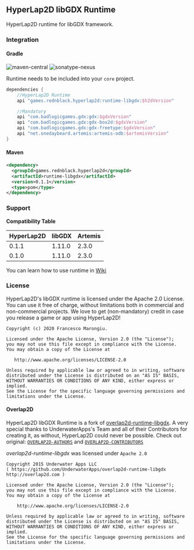 ## HyperLap2D libGDX Runtime

HyperLap2D runtime for libGDX framework.

### Integration

#### Gradle
![maven-central](https://img.shields.io/maven-central/v/games.rednblack.hyperlap2d/runtime-libgdx?color=blue&label=release)
![sonatype-nexus](https://img.shields.io/nexus/s/games.rednblack.hyperlap2d/runtime-libgdx?label=snapshot&server=https%3A%2F%2Foss.sonatype.org)

Runtime needs to be included into your `core` project.
```groovy
dependencies {
    //HyperLap2D Runtime
    api "games.rednblack.hyperlap2d:runtime-libgdx:$h2dVersion"

    //Mandatory
    api "com.badlogicgames.gdx:gdx:$gdxVersion"
    api "com.badlogicgames.gdx:gdx-box2d:$gdxVersion"
    api "com.badlogicgames.gdx:gdx-freetype:$gdxVersion"
    api "net.onedaybeard.artemis:artemis-odb:$artemisVersion"
}
```

#### Maven
```xml
<dependency>
  <groupId>games.rednblack.hyperlap2d</groupId>
  <artifactId>runtime-libgdx</artifactId>
  <version>0.1.1</version>
  <type>pom</type>
</dependency>
```

### Support

**Compatibility Table**

| HyperLap2D | libGDX          | Artemis |
|------------|-----------------|---------|
| 0.1.1      | 1.11.0          | 2.3.0   |
| 0.1.0      | 1.11.0          | 2.3.0   |

You can learn how to use runtime in [Wiki](https://hyperlap2d.rednblack.games/wiki)

### License
HyperLap2D's libGDX runtime is licensed under the Apache 2.0 License. You can use it free of charge, without limitations both in commercial and non-commercial projects. We love to get (non-mandatory) credit in case you release a game or app using HyperLap2D!

```
Copyright (c) 2020 Francesco Marongiu.

Licensed under the Apache License, Version 2.0 (the "License");
you may not use this file except in compliance with the License.
You may obtain a copy of the License at

   http://www.apache.org/licenses/LICENSE-2.0

Unless required by applicable law or agreed to in writing, software
distributed under the License is distributed on an "AS IS" BASIS,
WITHOUT WARRANTIES OR CONDITIONS OF ANY KIND, either express or implied.
See the License for the specific language governing permissions and
limitations under the License.
```

#### Overlap2D

HyperLap2D libGDX Runtime is a fork of [overlap2d-runtime-libgdx](https://github.com/UnderwaterApps/overlap2d-runtime-libgdx). A very special thanks to UnderwaterApps's Team and all of their Contributors for creating it, as without, HyperLap2D could never be possible.
Check out original: [`OVERLAP2D-AUTHORS`](https://github.com/rednblackgames/HyperLap2D/blob/master/OVERLAP2D-AUTHORS) and [`OVERLAP2D-CONTRIBUTORS`](https://github.com/rednblackgames/HyperLap2D/blob/master/OVERLAP2D-CONTRIBUTORS)

_overlap2d-runtime-libgdx_ was licensed under `Apache 2.0`
```
Copyright 2015 Underwater Apps LLC
( https://github.com/UnderwaterApps/overlap2d-runtime-libgdx  http://overlap2d.com )

Licensed under the Apache License, Version 2.0 (the "License");
you may not use this file except in compliance with the License.
You may obtain a copy of the License at

    http://www.apache.org/licenses/LICENSE-2.0

Unless required by applicable law or agreed to in writing, software
distributed under the License is distributed on an "AS IS" BASIS,
WITHOUT WARRANTIES OR CONDITIONS OF ANY KIND, either express or implied.
See the License for the specific language governing permissions and
limitations under the License.
```
